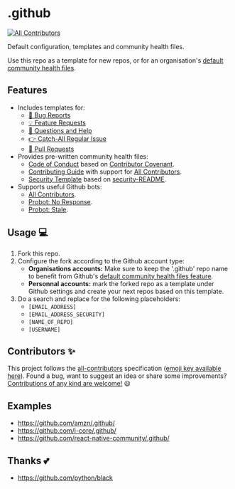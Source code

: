 # .github

[![All Contributors](https://img.shields.io/badge/all_contributors-0-orange.svg?logo=github&maxAge=21600)](#contributors-)

Default configuration, templates and community health files.

Use this repo as a template for new repos, or for an organisation's [default community health files](https://help.github.com/en/articles/creating-a-default-community-health-file-for-your-organization).

## Features

- Includes templates for:
  + [🐛 Bug Reports](/.github/ISSUE_TEMPLATE/BUG_REPORT.md)
  + [💡 Feature Requests](/.github/ISSUE_TEMPLATE/FEATURE_REQUEST.md)
  + [🤔 Questions and Help](/.github/ISSUE_TEMPLATE/QUESTION.md)
  + [👉 Catch-All Regular Issue](/.github/ISSUE_TEMPLATE.md)
  + [🙏 Pull Requests](/.github/PULL_REQUESTTEMPLATE.md)
- Provides pre-written community health files:
    + [Code of Conduct](./github/CODE_OF_CONDUCT.md) based on [Contributor Covenant](https://www.contributor-covenant.org).
    + [Contributing Guide](./github/CONTRIBUTING.md) with support for [All Contributors](https://allcontributors.org).
    + [Security Template](./github/SECURITY.md) based on [security-README](https://github.com/Trewaters/security-README).
- Supports useful Github bots:
    + [All Contributors](https://allcontributors.org).
    + [Probot: No Response](https://github.com/probot/no-response).
    + [Probot: Stale](https://github.com/probot/stale).

## Usage 💻

1. Fork this repo.
2. Configure the fork according to the Github account type:
   - **Organisations accounts:** Make sure to keep the '.github' repo name to benefit from Github's [default community health files feature](https://help.github.com/en/articles/creating-a-default-community-health-file-for-your-organization).
   - **Personnal accounts:** mark the forked repo as a template under Github settings and create your next repos based on this template.
3. Do a search and replace for the following placeholders:
    - `[EMAIL_ADDRESS]`
    - `[EMAIL_ADDRESS_SECURITY]`
    - `[NAME_OF_REPO]`
    - `[USERNAME]`

## Contributors ✨

<!-- ALL-CONTRIBUTORS-LIST:START - Do not remove or modify this section -->
<!-- prettier-ignore -->

<!-- ALL-CONTRIBUTORS-LIST:END -->

This project follows the [all-contributors](https://allcontributors.org) specification ([emoji key available here](https://allcontributors.org/docs/en/emoji-key)). Found a bug, want to suggest an idea or share some improvements? [Contributions of any kind are welcome!](.github/CONTRIBUTING.md) 😃

## Examples

- https://github.com/amzn/.github/
- https://github.com/i-core/.github/
- https://github.com/react-native-community/.github/

## Thanks 💕

- https://github.com/python/black
